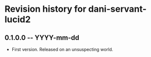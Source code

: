 # Revision history for dani-servant-lucid2

## 0.1.0.0 -- YYYY-mm-dd

* First version. Released on an unsuspecting world.
